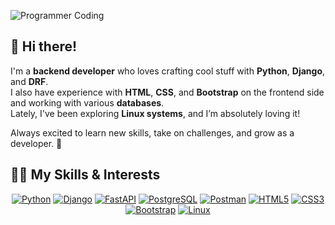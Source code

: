![Programmer Coding](https://media.giphy.com/media/26tPoyDhjiJ2Xb8U4/giphy.gif)



## 👋 Hi there!  

I'm a **backend developer** who loves crafting cool stuff with **Python**, **Django**, and **DRF**.  
I also have experience with **HTML**, **CSS**, and **Bootstrap** on the frontend side and working with various **databases**.  
Lately, I've been exploring **Linux systems**, and I’m absolutely loving it!  

Always excited to learn new skills, take on challenges, and grow as a developer. 🚀  

## 👨‍💻 My Skills & Interests  

<p align="center">
  <a href="https://www.python.org"><img src="https://img.shields.io/badge/Python-3776AB?style=for-the-badge&logo=python&logoColor=white" alt="Python"></a>
  <a href="https://www.djangoproject.com"><img src="https://img.shields.io/badge/Django-092E20?style=for-the-badge&logo=django&logoColor=white" alt="Django"></a>
  <a href="https://fastapi.tiangolo.com"><img src="https://img.shields.io/badge/FastAPI-009688?style=for-the-badge&logo=fastapi&logoColor=white" alt="FastAPI"></a>
  <a href="https://www.postgresql.org"><img src="https://img.shields.io/badge/PostgreSQL-336791?style=for-the-badge&logo=postgresql&logoColor=white" alt="PostgreSQL"></a>
  <a href="https://www.postman.com"><img src="https://img.shields.io/badge/Postman-FF6C37?style=for-the-badge&logo=postman&logoColor=white" alt="Postman"></a>
  <a href="https://developer.mozilla.org/en-US/docs/Web/HTML"><img src="https://img.shields.io/badge/HTML5-E34F26?style=for-the-badge&logo=html5&logoColor=white" alt="HTML5"></a>
  <a href="https://developer.mozilla.org/en-US/docs/Web/CSS"><img src="https://img.shields.io/badge/CSS3-1572B6?style=for-the-badge&logo=css3&logoColor=white" alt="CSS3"></a>
  <a href="https://getbootstrap.com"><img src="https://img.shields.io/badge/Bootstrap-7952B3?style=for-the-badge&logo=bootstrap&logoColor=white" alt="Bootstrap"></a>
  <a href="https://www.linux.org"><img src="https://img.shields.io/badge/Linux-FCC624?style=for-the-badge&logo=linux&logoColor=black" alt="Linux"></a>
</p>




